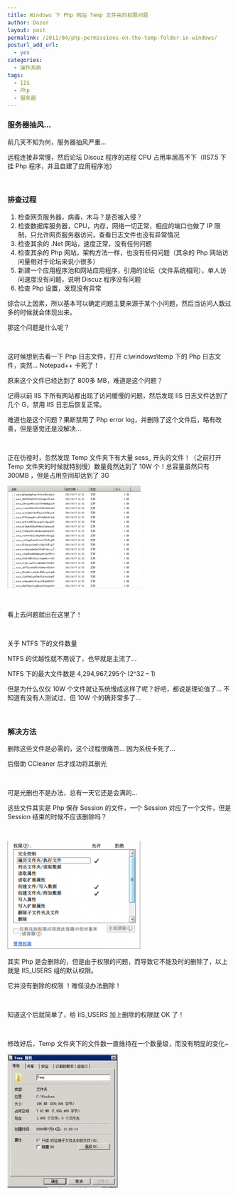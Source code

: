 ```yaml
---
title: Windows 下 Php 网站 Temp 文件夹的权限问题
author: Dozer
layout: post
permalink: /2011/04/php-permissions-on-the-temp-folder-in-windows/
posturl_add_url:
  - yes
categories:
  - 操作系统
tags:
  - IIS
  - Php
  - 服务器
---
```


### <span id="i">服务器抽风…</span>

前几天不知为何，服务器抽风严重…

远程连接非常慢，然后论坛 Discuz 程序的进程 CPU 占用率居高不下（IIS7.5 下挂 Php 程序，并且自建了应用程序池）

&nbsp;

### <span id="i-2">排查过程</span>

1.  检查网页服务器，病毒，木马？是否被入侵？
2.  检查数据库服务器，CPU，内存，网络一切正常，相应的端口也做了 IP 限制，只允许网页服务器访问，查看日志文件也没有异常情况
3.  检查其余的 .Net 网站，速度正常，没有任何问题
4.  检查其余的 Php 网站，架构方法一样，也没有任何问题（其余的 Php 网站访问量相对于论坛来说小很多）
5.  新建一个应用程序池和网站应用程序，引用的论坛（文件系统相同），单人访问速度没有问题，说明 Discuz 程序没有问题
6.  检查 Php 设置，发现没有异常

<!--more-->

综合以上因素，所以基本可以确定问题主要来源于某个小问题，然后当访问人数过多的时候就会体现出来。

那这个问题是什么呢？

&nbsp;

这时候想到去看一下 Php 日志文件，打开 c:\\windows\\temp 下的 Php 日志文件，突然… Notepad++ 卡死了！

原来这个文件已经达到了 800多 MB，难道是这个问题？

记得以前 IIS 下所有网站都出现了访问缓慢的问题，然后发现 IIS 日志文件达到了几个 G，禁用 IIS 日志后恢复正常。

难道也是这个问题？果断禁用了 Php error log，并删除了这个文件后，略有改善，但是感觉还是没解决…

&nbsp;

正在彷徨时，忽然发现 Temp 文件夹下有大量 sess_ 开头的文件！（之前打开 Temp 文件夹的时候就特别慢）数量竟然达到了 10W 个！总容量虽然只有 300MB ，但是占用空间却达到了 3G

[<img class="alignnone size-medium wp-image-289" title="sess" alt="" src="/uploads/2011/04/sess-300x230.png" width="300" height="230" />][1]

&nbsp;

看上去问题就出在这里了！

&nbsp;

关于 NTFS 下的文件数量

NTFS 的优越性就不用说了，也早就是主流了…

NTFS 下的最大文件数是 4,294,967,295个 (2^32 &#8211; 1)

但是为什么仅仅 10W 个文件就让系统慢成这样了呢？好吧，都说是理论值了… 不知道有没有人测试过，但 10W 个的确非常多了…

&nbsp;

### <span id="i-3">解决方法</span>

删除这些文件是必需的，这个过程很痛苦… 因为系统卡死了…

后借助 CCleaner 后才成功将其删光

&nbsp;

可是光删也不是办法，总有一天它还是会满的…

这些文件其实是 Php 保存 Session 的文件，一个 Session 对应了一个文件，但是 Session 结束的时候不应该删除吗？

&nbsp;

[<img class="alignnone size-medium wp-image-288" title="authorate" alt="" src="/uploads/2011/04/authorate-300x243.png" width="300" height="243" />][2]

其实 Php 是会删除的，但是由于权限的问题，而导致它不能及时的删除了，以上就是 IIS_USERS 组的默认权限。

它并没有删除的权限 ！难怪没办法删除！

&nbsp;

知道这个后就简单了，给 IIS_USERS 加上删除的权限就 OK 了！

&nbsp;

修改好后，Temp 文件夹下的文件数一直维持在一个数量级，而没有明显的变化~

[<img class="alignnone size-medium wp-image-290" title="temp" alt="" src="/uploads/2011/04/temp-248x300.png" width="248" height="300" />][3]

 [1]: /uploads/2011/04/sess.png
 [2]: /uploads/2011/04/authorate.png
 [3]: /uploads/2011/04/temp.png
